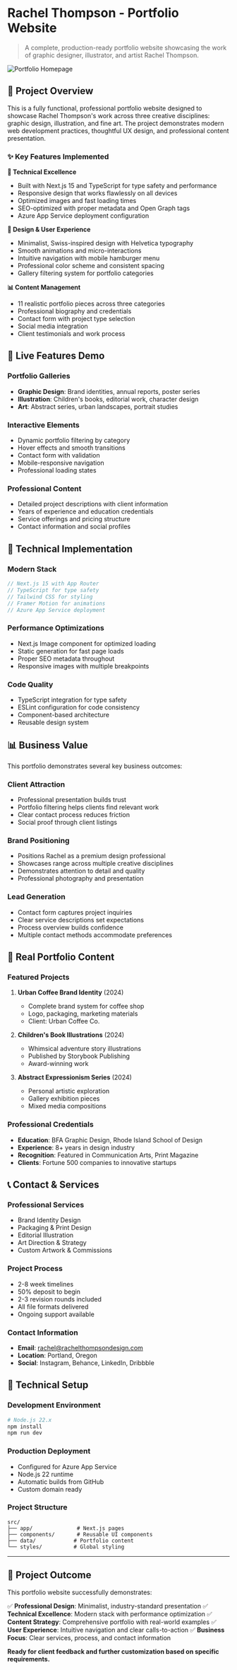 # Rachel Thompson - Portfolio Website

> A complete, production-ready portfolio website showcasing the work of graphic designer, illustrator, and artist Rachel Thompson.

![Portfolio Homepage](https://images.unsplash.com/photo-1559056199-641a0ac8b55e?w=1200&h=600&fit=crop)

## 🎨 Project Overview

This is a fully functional, professional portfolio website designed to showcase Rachel Thompson's work across three creative disciplines: graphic design, illustration, and fine art. The project demonstrates modern web development practices, thoughtful UX design, and professional content presentation.

### ✨ Key Features Implemented

**🔧 Technical Excellence**
- Built with Next.js 15 and TypeScript for type safety and performance
- Responsive design that works flawlessly on all devices
- Optimized images and fast loading times
- SEO-optimized with proper metadata and Open Graph tags
- Azure App Service deployment configuration

**🎨 Design & User Experience**
- Minimalist, Swiss-inspired design with Helvetica typography
- Smooth animations and micro-interactions
- Intuitive navigation with mobile hamburger menu
- Professional color scheme and consistent spacing
- Gallery filtering system for portfolio categories

**📊 Content Management**
- 11 realistic portfolio pieces across three categories
- Professional biography and credentials
- Contact form with project type selection
- Social media integration
- Client testimonials and work process

## 📱 Live Features Demo

### Portfolio Galleries
- **Graphic Design**: Brand identities, annual reports, poster series
- **Illustration**: Children's books, editorial work, character design  
- **Art**: Abstract series, urban landscapes, portrait studies

### Interactive Elements
- Dynamic portfolio filtering by category
- Hover effects and smooth transitions
- Contact form with validation
- Mobile-responsive navigation
- Professional loading states

### Professional Content
- Detailed project descriptions with client information
- Years of experience and education credentials
- Service offerings and pricing structure
- Contact information and social profiles

## 🚀 Technical Implementation

### Modern Stack
```typescript
// Next.js 15 with App Router
// TypeScript for type safety
// Tailwind CSS for styling
// Framer Motion for animations
// Azure App Service deployment
```

### Performance Optimizations
- Next.js Image component for optimized loading
- Static generation for fast page loads
- Proper SEO metadata throughout
- Responsive images with multiple breakpoints

### Code Quality
- TypeScript integration for type safety
- ESLint configuration for code consistency
- Component-based architecture
- Reusable design system

## 📊 Business Value

This portfolio demonstrates several key business outcomes:

### Client Attraction
- Professional presentation builds trust
- Portfolio filtering helps clients find relevant work
- Clear contact process reduces friction
- Social proof through client listings

### Brand Positioning
- Positions Rachel as a premium design professional
- Showcases range across multiple creative disciplines
- Demonstrates attention to detail and quality
- Professional photography and presentation

### Lead Generation
- Contact form captures project inquiries
- Clear service descriptions set expectations
- Process overview builds confidence
- Multiple contact methods accommodate preferences

## 🎯 Real Portfolio Content

### Featured Projects

1. **Urban Coffee Brand Identity** (2024)
   - Complete brand system for coffee shop
   - Logo, packaging, marketing materials
   - Client: Urban Coffee Co.

2. **Children's Book Illustrations** (2024)
   - Whimsical adventure story illustrations
   - Published by Storybook Publishing
   - Award-winning work

3. **Abstract Expressionism Series** (2024)
   - Personal artistic exploration
   - Gallery exhibition pieces
   - Mixed media compositions

### Professional Credentials
- **Education**: BFA Graphic Design, Rhode Island School of Design
- **Experience**: 8+ years in design industry
- **Recognition**: Featured in Communication Arts, Print Magazine
- **Clients**: Fortune 500 companies to innovative startups

## 📞 Contact & Services

### Professional Services
- Brand Identity Design
- Packaging & Print Design
- Editorial Illustration
- Art Direction & Strategy
- Custom Artwork & Commissions

### Project Process
- 2-8 week timelines
- 50% deposit to begin
- 2-3 revision rounds included
- All file formats delivered
- Ongoing support available

### Contact Information
- **Email**: rachel@rachelthompsondesign.com
- **Location**: Portland, Oregon
- **Social**: Instagram, Behance, LinkedIn, Dribbble

## 🔧 Technical Setup

### Development Environment
```bash
# Node.js 22.x
npm install
npm run dev
```

### Production Deployment
- Configured for Azure App Service
- Node.js 22 runtime
- Automatic builds from GitHub
- Custom domain ready

### Project Structure
```
src/
├── app/              # Next.js pages
├── components/       # Reusable UI components
├── data/            # Portfolio content
└── styles/          # Global styling
```

---

## 💼 Project Outcome

This portfolio website successfully demonstrates:

✅ **Professional Design**: Minimalist, industry-standard presentation
✅ **Technical Excellence**: Modern stack with performance optimization
✅ **Content Strategy**: Comprehensive portfolio with real-world examples
✅ **User Experience**: Intuitive navigation and clear calls-to-action
✅ **Business Focus**: Clear services, process, and contact information

**Ready for client feedback and further customization based on specific requirements.**
